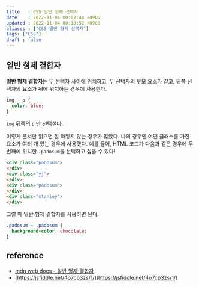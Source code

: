 ```yaml
---
title   : CSS 일반 형제 선택자
date    : 2022-11-04 00:02:44 +0900
updated : 2022-11-04 00:10:52 +0900
aliases : ["CSS 일반 형제 선택자"]
tags: ["CSS"]
draft : false
---
```


## 일반 형제 결합자
**일반 형제 결합자**는 두 선택자 사이에 위치하고, 두 선택자의 부모 요소가 같고, 뒤쪽 선택자의 요소가 뒤에 위치하는 경우에 사용한다.
```css
img ~ p {
  color: blue;
}
```
`img` 뒤쪽의 `p` 만 선택한다.

이렇게 문서만 읽으면 잘 와닿지 않는 경우가 많았다. 나의 경우엔 어떤 클래스를 가진 요소가 여러 개 있는 경우에 사용했다.
예를 들어, HTML 코드가 다음과 같은 경우에 두 번째에 위치한 `.padosum`을 선택하고 싶을 수 있다!
```html
<div class="padosum">
</div>
<div class="yj">
</div>
<div class="padosum">
</div>
<div class="stanley">
</div>
```

그럴 때 일반 형제 결합자를 사용하면 된다.
```css
.padosum ~ .padosum {
  background-color: chocolate;
}
```

## reference
- [mdn web docs - 일반 형제 결합자](https://developer.mozilla.org/ko/docs/Web/CSS/General_sibling_combinator)
- [https://jsfiddle.net/4o7cp3zs/1/](https://jsfiddle.net/4o7cp3zs/1/)
